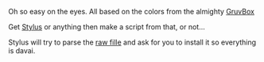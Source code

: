 Oh so easy on the eyes. All based on the colors from the almighty [GruvBox](https://github.com/morhetz/gruvbox)

Get [Stylus](https://duckduckgo.com/?q=stylus+browser+extension) or anything then make a script from that, or not...

Stylus will try to parse the [raw fille](https://github.com/khanghugo/userstyles/raw/master/gruvbox-youtube.user.styl) and ask for you to install it so everything is davai.
